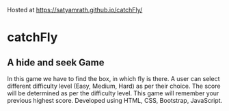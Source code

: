 Hosted at https://satyamrath.github.io/catchFly/

# catchFly

## A hide and seek Game

In this game we have to find the box, in which fly is there.
A user can select different difficulty level (Easy, Medium, Hard) as per their choice.
The score will be determined as per the difficulty level.
This game will remember your previous highest score.
Developed using HTML, CSS, Bootstrap, JavaScript.
